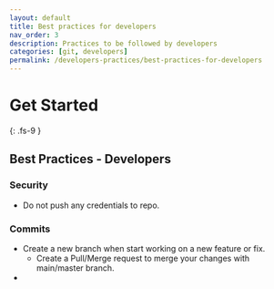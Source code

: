 ```yaml
---
layout: default
title: Best practices for developers
nav_order: 3
description: Practices to be followed by developers
categories: [git, developers]
permalink: /developers-practices/best-practices-for-developers
---
```


# Get Started
{: .fs-9 }

## Best Practices - Developers


### Security

- Do not push any credentials to repo.

### Commits

- Create a new branch when start working on a new feature or fix.
  - Create a Pull/Merge request to merge your changes with main/master branch.
- 

